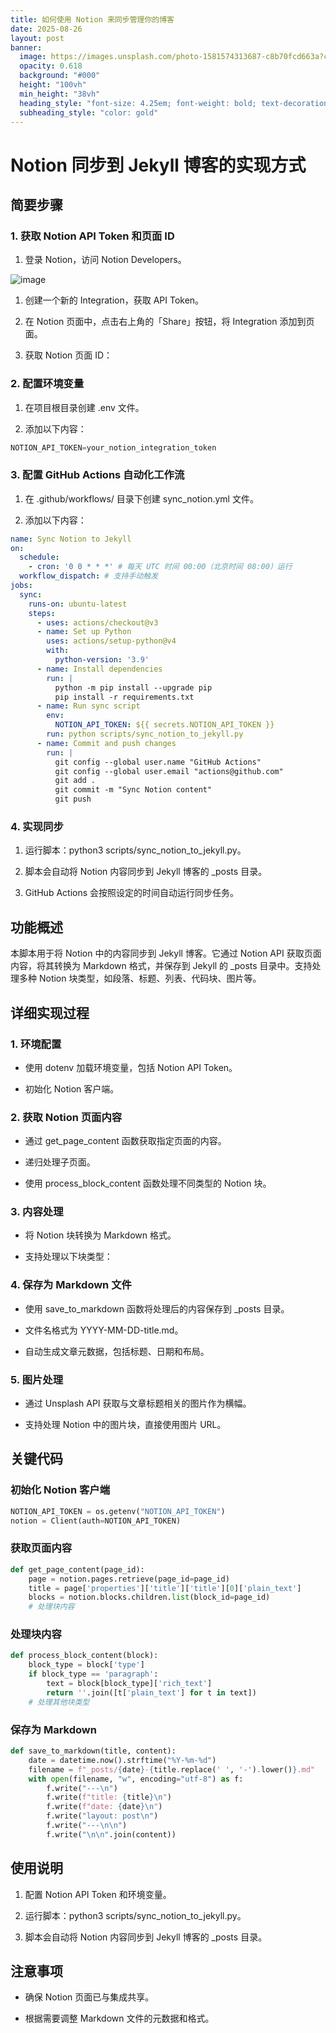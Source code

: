 ```yaml
---
title: 如何使用 Notion 来同步管理你的博客
date: 2025-08-26
layout: post
banner:
  image: https://images.unsplash.com/photo-1581574313687-c8b70fcd663a?crop=entropy&cs=tinysrgb&fit=max&fm=jpg&ixid=M3w2OTIwMzJ8MHwxfHJhbmRvbXx8fHx8fHx8fDE3NTYxOTAwMDl8&ixlib=rb-4.1.0&q=80&w=1080
  opacity: 0.618
  background: "#000"
  height: "100vh"
  min_height: "38vh"
  heading_style: "font-size: 4.25em; font-weight: bold; text-decoration: underline"
  subheading_style: "color: gold"
---
```


# Notion 同步到 Jekyll 博客的实现方式

## 简要步骤

### 1. 获取 Notion API Token 和页面 ID

1. 登录 Notion，访问 Notion Developers。

![image](https://prod-files-secure.s3.us-west-2.amazonaws.com/a7a0cc5a-89b9-4cda-8686-1fba0ca52f40/d19c1afe-dea5-4312-9333-786b0ba83054/image.png?X-Amz-Algorithm=AWS4-HMAC-SHA256&X-Amz-Content-Sha256=UNSIGNED-PAYLOAD&X-Amz-Credential=ASIAZI2LB466R7RPT4L5%2F20250826%2Fus-west-2%2Fs3%2Faws4_request&X-Amz-Date=20250826T063328Z&X-Amz-Expires=3600&X-Amz-Security-Token=IQoJb3JpZ2luX2VjEBYaCXVzLXdlc3QtMiJIMEYCIQDpKnPza3V5%2FMwz4w9sOzqQcMy9NBPlBkAO2DvR4OLD7wIhAKb5RFdbZdqmo1qn1TOyIKy47aMaVSe9edgLGLDMh%2FrTKv8DCG8QABoMNjM3NDIzMTgzODA1Igw1JKOkCZZ%2B5AxAF8gq3AOE0uBYOW%2FioWPXamGjKtX6UJl%2BGMCM%2BmpL3UStdU2bg5ynVwY3ZvpmqXM9MLvrBavfhdDqthOG7XT0IAdRfTUWb48gMf3joIt9D36okpd2OPBPYHt2uN4BHQXS%2FDLAR2SjiigaIm6F%2Brbf5flOYWnHk2OAUPxuBd67XBtpRRcaZcoFmRrSuQtdwE1PIX00jAT3rWhrXwHhdMR8Jptl%2BPEmruK8aXKXDAX6KL9gwL3LjTB4J9igu6GMV4m3GKF8oZrk3hLxS5cMRpvECACU3TgO0LXBT9WYhcDjwcVNxd%2F6Wh05lSE1E6lA399a3Q%2BdgEJMauH58k1gR0GD1xaU2dULaNZfHo1qpB0tI8L%2FgVONq84SRa0Wt9w6o%2BBOctVUpcJM5DQXAm0PpXXImftywAn0Lqciaibb09boV1ujjyDbCE3ecjjOVcqlMinO62ebeNYsFEjIC%2BfxlZnl3kuCoRwdC0kIDjgpu2p%2BIMKg0dbLgngk1AyIo7M9OFcAXab8jkMZevR2zJyzzNNmCZdWXh6obHygBSZH9lBxZo8q0%2FEctCPmAiFaSoSEBn7yybCguhKLSqZX2Qz9%2FR24sMOlYhsrLhWUPcIDnPABTY9ayuRShMp1WcvjRFEBkLsUiTDAnrXFBjqkAZ%2BLs%2FeVEqVu7R3JvrlOVOG2%2BWiTtAJ6LqI9n0VQ%2By5mzpaZX%2B0TveUG6tmCfjRP3kw5nfb0m2S%2F3k2IcJehJ3jUATQisE14vnPWzgd1PIreaTjZjb0HQuEx2auVcsI8FNZNKzGaiPZknC0D65sE4yW1OtGH%2ForjPdyIREbX9ErpTBF5kjfeXDYCoM45eyGquwziU5%2FCD3Rt2HtS%2FXFGs9K4E6gY&X-Amz-Signature=70c8aef8d1b181ef66b47ace60775f3c3074fe8f89d96cc45713fa899915062d&X-Amz-SignedHeaders=host&x-amz-checksum-mode=ENABLED&x-id=GetObject)

1. 创建一个新的 Integration，获取 API Token。

1. 在 Notion 页面中，点击右上角的「Share」按钮，将 Integration 添加到页面。

1. 获取 Notion 页面 ID：


### 2. 配置环境变量

1. 在项目根目录创建 .env 文件。

1. 添加以下内容：

```javascript
NOTION_API_TOKEN=your_notion_integration_token
```

### 3. 配置 GitHub Actions 自动化工作流

1. 在 .github/workflows/ 目录下创建 sync_notion.yml 文件。

1. 添加以下内容：

```yaml
name: Sync Notion to Jekyll
on:
  schedule:
    - cron: '0 0 * * *' # 每天 UTC 时间 00:00（北京时间 08:00）运行
  workflow_dispatch: # 支持手动触发
jobs:
  sync:
    runs-on: ubuntu-latest
    steps:
      - uses: actions/checkout@v3
      - name: Set up Python
        uses: actions/setup-python@v4
        with:
          python-version: '3.9'
      - name: Install dependencies
        run: |
          python -m pip install --upgrade pip
          pip install -r requirements.txt
      - name: Run sync script
        env:
          NOTION_API_TOKEN: ${{ secrets.NOTION_API_TOKEN }}
        run: python scripts/sync_notion_to_jekyll.py
      - name: Commit and push changes
        run: |
          git config --global user.name "GitHub Actions"
          git config --global user.email "actions@github.com"
          git add .
          git commit -m "Sync Notion content"
          git push
```

### 4. 实现同步

1. 运行脚本：python3 scripts/sync_notion_to_jekyll.py。

1. 脚本会自动将 Notion 内容同步到 Jekyll 博客的 _posts 目录。

1. GitHub Actions 会按照设定的时间自动运行同步任务。

## 功能概述

本脚本用于将 Notion 中的内容同步到 Jekyll 博客。它通过 Notion API 获取页面内容，将其转换为 Markdown 格式，并保存到 Jekyll 的 _posts 目录中。支持处理多种 Notion 块类型，如段落、标题、列表、代码块、图片等。

## 详细实现过程

### 1. 环境配置

- 使用 dotenv 加载环境变量，包括 Notion API Token。

- 初始化 Notion 客户端。

### 2. 获取 Notion 页面内容

- 通过 get_page_content 函数获取指定页面的内容。

- 递归处理子页面。

- 使用 process_block_content 函数处理不同类型的 Notion 块。

### 3. 内容处理

- 将 Notion 块转换为 Markdown 格式。

- 支持处理以下块类型：


### 4. 保存为 Markdown 文件

- 使用 save_to_markdown 函数将处理后的内容保存到 _posts 目录。

- 文件名格式为 YYYY-MM-DD-title.md。

- 自动生成文章元数据，包括标题、日期和布局。

### 5. 图片处理

- 通过 Unsplash API 获取与文章标题相关的图片作为横幅。

- 支持处理 Notion 中的图片块，直接使用图片 URL。

## 关键代码

### 初始化 Notion 客户端

```python
NOTION_API_TOKEN = os.getenv("NOTION_API_TOKEN")
notion = Client(auth=NOTION_API_TOKEN)
```

### 获取页面内容

```python
def get_page_content(page_id):
    page = notion.pages.retrieve(page_id=page_id)
    title = page['properties']['title']['title'][0]['plain_text']
    blocks = notion.blocks.children.list(block_id=page_id)
    # 处理块内容
```

### 处理块内容

```python
def process_block_content(block):
    block_type = block['type']
    if block_type == 'paragraph':
        text = block[block_type]['rich_text']
        return ''.join([t['plain_text'] for t in text])
    # 处理其他块类型
```

### 保存为 Markdown

```python
def save_to_markdown(title, content):
    date = datetime.now().strftime("%Y-%m-%d")
    filename = f"_posts/{date}-{title.replace(' ', '-').lower()}.md"
    with open(filename, "w", encoding="utf-8") as f:
        f.write("---\n")
        f.write(f"title: {title}\n")
        f.write(f"date: {date}\n")
        f.write("layout: post\n")
        f.write("---\n\n")
        f.write("\n\n".join(content))
```

## 使用说明

1. 配置 Notion API Token 和环境变量。

1. 运行脚本：python3 scripts/sync_notion_to_jekyll.py。

1. 脚本会自动将 Notion 内容同步到 Jekyll 博客的 _posts 目录。

## 注意事项

- 确保 Notion 页面已与集成共享。

- 根据需要调整 Markdown 文件的元数据和格式。